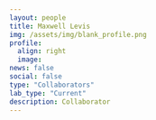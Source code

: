 ```yaml
---
layout: people
title: Maxwell Levis
img: /assets/img/blank_profile.png
profile:
  align: right
  image:
news: false
social: false
type: "Collaborators"
lab_type: "Current"
description: Collaborator
---
```


